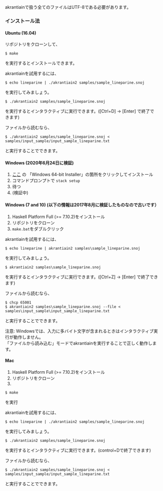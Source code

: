 akrantiainで扱う全てのファイルはUTF-8である必要があります。

### インストール法
#### Ubuntu (16.04)
リポジトリをクローンして、
```
$ make
```
を実行するとインストールできます。

akrantiainを試用するには、
```
$ echo lineparine | ./akrantiain2 samples/sample_lineparine.snoj
```
を実行してみましょう。

```
$ ./akrantiain2 samples/sample_lineparine.snoj
```
を実行するとインタラクティブに実行できます。([Ctrl+D] -> [Enter] で終了できます)

ファイルから読むなら、
```
$ ./akrantiain2 samples/sample_lineparine.snoj < samples/input_sample/input_sample_lineparine.txt
```
と実行することでできます。

#### Windows (2020年6月24日に検証)
1. [ここ](https://docs.haskellstack.org/en/stable/README/) の 「Windows 64-bit Installer」の箇所をクリックしてインストール
2. コマンドプロンプトで `stack setup`
3. 待つ
4. (検証中)


#### Windows (7 and 10) (以下の情報は2017年8月に検証したものなので古いです）
1. Haskell Platform Full (>= 7.10.2)をインストール
2. リポジトリをクローン
3. `make.bat`をダブルクリック

akrantiainを試用するには、
```
$ echo lineparine | akrantiain2 samples\sample_lineparine.snoj
```
を実行してみましょう。

```
$ akrantiain2 samples\sample_lineparine.snoj
```
を実行するとインタラクティブに実行できます。([Ctrl+Z] -> [Enter] で終了できます)

ファイルから読むなら、
```
$ chcp 65001
$ akrantiain2 samples\sample_lineparine.snoj --file < samples\input_sample\input_sample_lineparine.txt
```
と実行することでできます。

注意: Windowsでは、入力に多バイト文字が含まれるときはインタラクティブ実行が動作しません。  
「ファイルから読み込む」モードでakrantiainを実行することで正しく動作します。

#### Mac
1. Haskell Platform Full (>= 7.10.2)をインストール
2. リポジトリをクローン
3. 
```
$ make
```
を実行

akrantiainを試用するには、
```
$ echo lineparine | ./akrantiain2 samples/sample_lineparine.snoj
```
を実行してみましょう。

```
$ ./akrantiain2 samples/sample_lineparine.snoj
```
を実行するとインタラクティブに実行できます。(control+Dで終了できます)

ファイルから読むなら、
```
$ ./akrantiain2 samples/sample_lineparine.snoj < samples/input_sample/input_sample_lineparine.txt
```
と実行することでできます。
